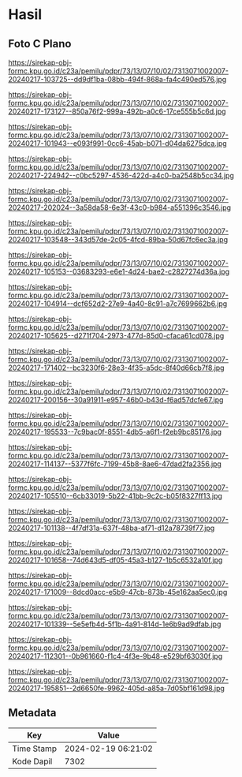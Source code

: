 # Hasil

## Foto C Plano

https://sirekap-obj-formc.kpu.go.id/c23a/pemilu/pdpr/73/13/07/10/02/7313071002007-20240217-103725--dd9df1ba-08bb-494f-868a-fa4c490ed576.jpg

https://sirekap-obj-formc.kpu.go.id/c23a/pemilu/pdpr/73/13/07/10/02/7313071002007-20240217-173127--850a76f2-999a-492b-a0c6-17ce555b5c6d.jpg

https://sirekap-obj-formc.kpu.go.id/c23a/pemilu/pdpr/73/13/07/10/02/7313071002007-20240217-101943--e093f991-0cc6-45ab-b071-d04da6275dca.jpg

https://sirekap-obj-formc.kpu.go.id/c23a/pemilu/pdpr/73/13/07/10/02/7313071002007-20240217-224942--c0bc5297-4536-422d-a4c0-ba2548b5cc34.jpg

https://sirekap-obj-formc.kpu.go.id/c23a/pemilu/pdpr/73/13/07/10/02/7313071002007-20240217-202024--3a58da58-6e3f-43c0-b984-a551396c3546.jpg

https://sirekap-obj-formc.kpu.go.id/c23a/pemilu/pdpr/73/13/07/10/02/7313071002007-20240217-103548--343d57de-2c05-4fcd-89ba-50d67fc6ec3a.jpg

https://sirekap-obj-formc.kpu.go.id/c23a/pemilu/pdpr/73/13/07/10/02/7313071002007-20240217-105153--03683293-e6e1-4d24-bae2-c2827274d36a.jpg

https://sirekap-obj-formc.kpu.go.id/c23a/pemilu/pdpr/73/13/07/10/02/7313071002007-20240217-104914--dcf652d2-27e9-4a40-8c91-a7c7699662b6.jpg

https://sirekap-obj-formc.kpu.go.id/c23a/pemilu/pdpr/73/13/07/10/02/7313071002007-20240217-105625--d271f704-2973-477d-85d0-cfaca61cd078.jpg

https://sirekap-obj-formc.kpu.go.id/c23a/pemilu/pdpr/73/13/07/10/02/7313071002007-20240217-171402--bc3230f6-28e3-4f35-a5dc-8f40d66cb7f8.jpg

https://sirekap-obj-formc.kpu.go.id/c23a/pemilu/pdpr/73/13/07/10/02/7313071002007-20240217-200156--30a91911-e957-46b0-b43d-f6ad57dcfe67.jpg

https://sirekap-obj-formc.kpu.go.id/c23a/pemilu/pdpr/73/13/07/10/02/7313071002007-20240217-195533--7c9bac0f-8551-4db5-a6f1-f2eb9bc85176.jpg

https://sirekap-obj-formc.kpu.go.id/c23a/pemilu/pdpr/73/13/07/10/02/7313071002007-20240217-114137--5377f6fc-7199-45b8-8ae6-47dad2fa2356.jpg

https://sirekap-obj-formc.kpu.go.id/c23a/pemilu/pdpr/73/13/07/10/02/7313071002007-20240217-105510--6cb33019-5b22-41bb-9c2c-b05f8327ff13.jpg

https://sirekap-obj-formc.kpu.go.id/c23a/pemilu/pdpr/73/13/07/10/02/7313071002007-20240217-101138--4f7df31a-637f-48ba-af71-d12a78739f77.jpg

https://sirekap-obj-formc.kpu.go.id/c23a/pemilu/pdpr/73/13/07/10/02/7313071002007-20240217-101658--74d643d5-df05-45a3-b127-1b5c6532a10f.jpg

https://sirekap-obj-formc.kpu.go.id/c23a/pemilu/pdpr/73/13/07/10/02/7313071002007-20240217-171009--8dcd0acc-e5b9-47cb-873b-45e162aa5ec0.jpg

https://sirekap-obj-formc.kpu.go.id/c23a/pemilu/pdpr/73/13/07/10/02/7313071002007-20240217-101339--5e5efb4d-5f1b-4a91-814d-1e6b9ad9dfab.jpg

https://sirekap-obj-formc.kpu.go.id/c23a/pemilu/pdpr/73/13/07/10/02/7313071002007-20240217-112301--0b961660-f1c4-4f3e-9b48-e529bf63030f.jpg

https://sirekap-obj-formc.kpu.go.id/c23a/pemilu/pdpr/73/13/07/10/02/7313071002007-20240217-195851--2d6650fe-9962-405d-a85a-7d05bf161d98.jpg


## Metadata

| Key        | Value               |
| ---------- | ------------------- |
| Time Stamp | 2024-02-19 06:21:02 |
| Kode Dapil | 7302                |



